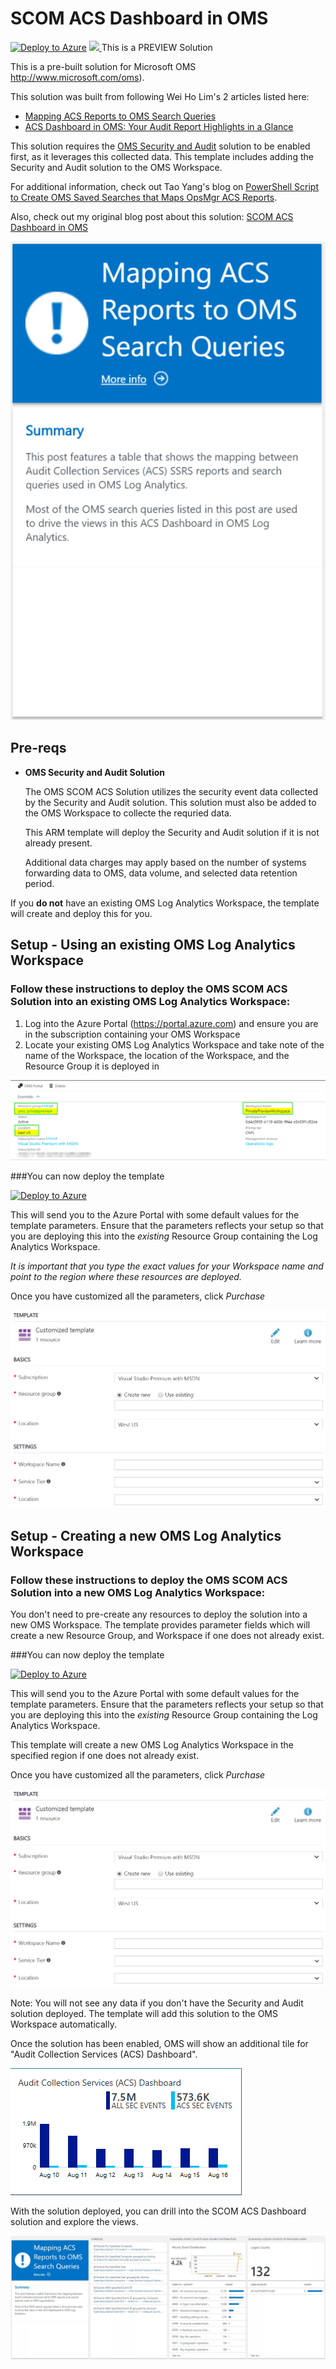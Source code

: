 # SCOM ACS Dashboard in OMS

[![Deploy to Azure](http://azuredeploy.net/deploybutton.png)](https://portal.azure.com/#create/Microsoft.Template/uri/https%3A%2F%2Fraw.githubusercontent.com%2FAzure%2Fazure-quickstart-templates%2Fmaster%2Foms-scomacs-solution%2F%2Fazuredeploy.json)
<a href="http://armviz.io/#/?load=https%3A%2F%2Fraw.githubusercontent.com%2FAzure%2Fazure-quickstart-templates%2Fmaster%2Foms-scomacs-solution%2F%2Fazuredeploy.json" target="_blank">
    <img src="http://armviz.io/visualizebutton.png"/>
</a>
This is a PREVIEW Solution

This is a pre-built solution for Microsoft OMS <a href="http://www.microsoft.com/oms" target="_blank">http://www.microsoft.com/oms</a>).

This solution was built from following Wei Ho Lim's 2 articles listed here:

<ul>
    <li><a href="https://blogs.msdn.microsoft.com/wei_out_there_with_system_center/2016/07/25/mapping-acs-reports-to-oms-search-queries/" target="_blank">Mapping ACS Reports to OMS Search Queries</a></li>
    <li><a href="https://blogs.msdn.microsoft.com/wei_out_there_with_system_center/2016/08/16/acs-dashboard-in-oms-your-audit-report-highlights-at-a-glance/" target="_blank">ACS Dashboard in OMS: Your Audit Report Highlights in a Glance</a></li>
</ul>

This solution requires the <a href="https://docs.microsoft.com/en-us/azure/operations-management-suite/oms-security-getting-started?toc=%2fazure%2flog-analytics%2ftoc.json" target="_blank">OMS Security and Audit</a> solution to be enabled first, as it leverages this collected data. This template includes adding the Security and Audit solution to the OMS Workspace.

For additional information, check out Tao Yang's blog on <a href="http://blog.tyang.org/2016/12/17/powershell-script-to-create-oms-saved-searches-that-maps-opsmgr-acs-reports/" target="_blank">PowerShell Script to Create OMS Saved Searches that Maps OpsMgr ACS Reports</a>.

Also, check out my original blog post about this solution: <a href="http://adinermie.com/scom-acs-dashboard-oms/" target="_blank">SCOM ACS Dashboard in OMS</a>

![alt text](images/aearmscomacs.png "SCOM ACS Dashboard in OMS")

## Pre-reqs

- **OMS Security and Audit Solution**

    The OMS SCOM ACS Solution utilizes the security event data collected by the Security and Audit solution. This solution must also be added to the OMS Workspace to collecte the requried data. 

    This ARM template will deploy the Security and Audit solution if it is not already present.

    Additional data charges may apply based on the number of systems forwarding data to OMS, data volume, and selected data retention period. 

If you **do not** have an existing OMS Log Analytics Workspace, the template will create and deploy this for you.

## Setup - Using an existing OMS Log Analytics Workspace

### Follow these instructions to deploy the OMS SCOM ACS Solution into an existing OMS Log Analytics Workspace:

<ol>
    <li>Log into the Azure Portal (<a href="https://portal.azure.com" target="_blank">https://portal.azure.com</a>) and ensure you are in the subscription containing your OMS Workspace</li>
    <li>Locate your existing OMS Log Analytics Workspace and take note of the name of the Workspace, the location of the Workspace, and the Resource Group it is deployed in</li>
</ol>

![alt text](images/aeomsworkspace.png "omsws") 


###You can now deploy the template

[![Deploy to Azure](http://azuredeploy.net/deploybutton.png)](https://portal.azure.com/#create/Microsoft.Template/uri/https%3A%2F%2Fraw.githubusercontent.com%2FAzure%2Fazure-quickstart-templates%2Fmaster%2Foms-scomacs-solution%2F%2Fazuredeploy.json)

This will send you to the Azure Portal with some default values for the template parameters. 
Ensure that the parameters reflects your setup so that you are deploying this into the *existing* Resource Group containing the Log Analytics Workspace.

*It is important that you type the exact values for your Workspace name and point to the region where these resources are deployed.* 

Once you have customized all the parameters, click *Purchase*

![alt text](images/aescomacstemplatedeploy.png "template")



## Setup - Creating a new OMS Log Analytics Workspace

### Follow these instructions to deploy the OMS SCOM ACS Solution into a new OMS Log Analytics Workspace:

You don't need to pre-create any resources to deploy the solution into a new OMS Workspace. The template provides parameter fields which will create a new Resource Group, and Workspace if one does not already exist.

###You can now deploy the template   

[![Deploy to Azure](http://azuredeploy.net/deploybutton.png)](https://portal.azure.com/#create/Microsoft.Template/uri/https%3A%2F%2Fraw.githubusercontent.com%2FAzure%2Fazure-quickstart-templates%2Fmaster%2Foms-scomacs-solution%2F%2Fazuredeploy.json)

This will send you to the Azure Portal with some default values for the template parameters. 
Ensure that the parameters reflects your setup so that you are deploying this into the *existing* Resource Group containing the Log Analytics Workspace. 

This template will create a new OMS Log Analytics Workspace in the specified region if one does not already exist.

Once you have customized all the parameters, click *Purchase*

![alt text](images/aescomacstemplatedeploy.png "template")

Note: You will not see any data if you don't have the Security and Audit solution deployed. The template will add this solution to the OMS Workspace automatically.

Once the solution has been enabled, OMS will show an additional tile for "Audit Collection Services (ACS) Dashboard".

![alt text](images/aeacssummarytile.png "Audit Collection Services (ACS) Dashboard")

With the solution deployed, you can drill into the SCOM ACS Dashboard solution and explore the views.

![alt text](images/aescomacssolutionview.png "SCOM ACS Solutoin View")